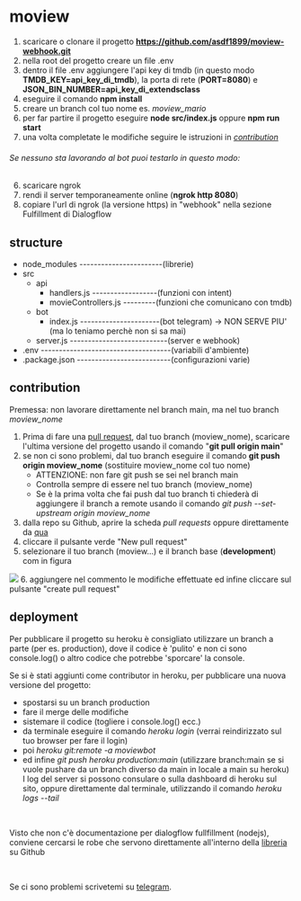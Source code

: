 # moview

1. scaricare o clonare il progetto **https://github.com/asdf1899/moview-webhook.git**
2. nella root del progetto creare un file .env
3. dentro il file .env aggiungere l'api key di tmdb (in questo modo **TMDB_KEY=api_key_di_tmdb**), la porta di rete (**PORT=8080**) e **JSON_BIN_NUMBER=api_key_di_extendsclass**
4. eseguire il comando **npm install**
5. creare un branch col tuo nome es. *moview_mario*
6. per far partire il progetto eseguire **node src/index.js** oppure **npm run start**
7. una volta completate le modifiche seguire le istruzioni in [*contribution*](https://github.com/asdf1899/moview-webhook/tree/main#contribution)
###### Se nessuno sta lavorando al bot puoi testarlo in questo modo:
6. scaricare ngrok
6. rendi il server temporaneamente online (**ngrok http 8080**)
7. copiare l'url di ngrok (la versione https) in "webhook" nella sezione Fulfillment di Dialogflow

## structure

- node_modules -----------------------(librerie) 
- src
  - api
    - handlers.js ------------------(funzioni con intent)
    - movieControllers.js ---------(funzioni che comunicano con tmdb)
  - bot
    - index.js ----------------------(bot telegram) -> NON SERVE PIU' (ma lo teniamo perchè non si sa mai)
  - server.js ---------------------------(server e webhook)
- .env ------------------------------------(variabili d'ambiente)
- .package.json --------------------------(configurazioni varie)

## contribution
Premessa: non lavorare direttamente nel branch main, ma nel tuo branch *moview_nome*

1. Prima di fare una [pull request](https://docs.github.com/en/free-pro-team@latest/github/collaborating-with-issues-and-pull-requests/creating-a-pull-request), dal tuo branch (moview_nome), scaricare l'ultima versione del progetto usando il comando "**git pull origin main**"
2. se non ci sono problemi, dal tuo branch eseguire il comando **git push origin moview_nome** (sostituire moview_nome col tuo nome)
    - ATTENZIONE: non fare git push se sei nel branch main
    - Controlla sempre di essere nel tuo branch (moview_nome)
    - Se è la prima volta che fai push dal tuo branch ti chiederà di aggiungere il branch a remote usando il comando *git push --set-upstream origin moview_nome*
3. dalla repo su Github, aprire la scheda *pull requests* oppure direttamente da [qua](https://github.com/asdf1899/moview-webhook/pulls)
4. cliccare il pulsante verde "New pull request"
5. selezionare il tuo branch (moview...) e il branch base (**development**) com in figura
<img src="https://anasaraid.me/hosting/moview/pull.png"/>
6. aggiungere nel commento le modifiche effettuate ed infine cliccare sul pulsante "create pull request"

<br>

## deployment

Per pubblicare il progetto su heroku è consigliato utilizzare un branch a parte (per es. production), dove il codice è 'pulito' e non ci sono console.log() o altro codice che potrebbe 'sporcare' la console.

Se si è stati aggiunti come contributor in heroku, per pubblicare una nuova versione del progetto:
- spostarsi su un branch production
- fare il merge delle modifiche
- sistemare il codice (togliere i console.log() ecc.)
- da terminale eseguire il comando *heroku login* (verrai reindirizzato sul tuo browser per fare il login)
- poi *heroku git:remote -a moviewbot*
- ed infine *git push heroku production:main* (utilizzare branch:main se si vuole pushare da un branch diverso da main in locale a main su heroku)
I log del server si possono consulare o sulla dashboard di heroku sul sito, oppure direttamente dal terminale, utilizzando il comando *heroku logs --tail*


<br>

Visto che non c'è documentazione per dialogflow fullfillment (nodejs), conviene cercarsi le robe che servono direttamente all'interno della [libreria](https://github.com/dialogflow/dialogflow-fulfillment-nodejs/tree/master/src) su Github



<br>

Se ci sono problemi scrivetemi su [telegram](https://t.me/asdf1899).